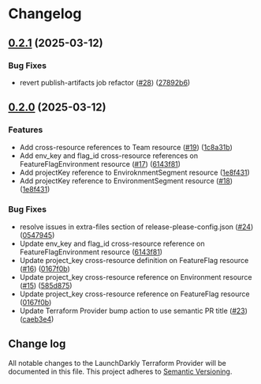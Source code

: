 # Changelog

## [0.2.1](https://github.com/launchdarkly/crossplane-provider-launchdarkly/compare/v0.2.0...v0.2.1) (2025-03-12)


### Bug Fixes

* revert publish-artifacts job refactor ([#28](https://github.com/launchdarkly/crossplane-provider-launchdarkly/issues/28)) ([27892b6](https://github.com/launchdarkly/crossplane-provider-launchdarkly/commit/27892b6e7c01ec7cbf2914819604a6134b11557f))

## [0.2.0](https://github.com/launchdarkly/crossplane-provider-launchdarkly/compare/v0.1.1...v0.2.0) (2025-03-12)


### Features

* Add cross-resource references to Team resource ([#19](https://github.com/launchdarkly/crossplane-provider-launchdarkly/issues/19)) ([1c8a31b](https://github.com/launchdarkly/crossplane-provider-launchdarkly/commit/1c8a31bb9b8b2b20bcc2cfd660de111c3a455e41))
* Add env_key and flag_id cross-resource references on FeatureFlagEnvironment resource ([#17](https://github.com/launchdarkly/crossplane-provider-launchdarkly/issues/17)) ([6143f81](https://github.com/launchdarkly/crossplane-provider-launchdarkly/commit/6143f81748e0064cba93791b6eb2bb9996f0708d))
* Add projectKey reference to EnviroknmentSegment resource ([1e8f431](https://github.com/launchdarkly/crossplane-provider-launchdarkly/commit/1e8f431ce749919c8ee9d6043d21c8ced2e903ac))
* Add projectKey reference to EnvironmentSegment resource ([#18](https://github.com/launchdarkly/crossplane-provider-launchdarkly/issues/18)) ([1e8f431](https://github.com/launchdarkly/crossplane-provider-launchdarkly/commit/1e8f431ce749919c8ee9d6043d21c8ced2e903ac))


### Bug Fixes

* resolve issues in extra-files section of release-please-config.json ([#24](https://github.com/launchdarkly/crossplane-provider-launchdarkly/issues/24)) ([0547945](https://github.com/launchdarkly/crossplane-provider-launchdarkly/commit/05479457a07395e24294a8b890b70e2e0d51e63f))
* Update env_key and flag_id cross-resource reference on FeatureFlagEnvironment resource ([6143f81](https://github.com/launchdarkly/crossplane-provider-launchdarkly/commit/6143f81748e0064cba93791b6eb2bb9996f0708d))
* Update project_key cross-resource definition on FeatureFlag resource ([#16](https://github.com/launchdarkly/crossplane-provider-launchdarkly/issues/16)) ([0167f0b](https://github.com/launchdarkly/crossplane-provider-launchdarkly/commit/0167f0b380866fc81e69ca46966dae4d428a7e35))
* Update project_key cross-resource reference on Environment resource ([#15](https://github.com/launchdarkly/crossplane-provider-launchdarkly/issues/15)) ([585d875](https://github.com/launchdarkly/crossplane-provider-launchdarkly/commit/585d8757ffa587123e2d9b5abd1041f4a2186a35))
* Update project_key cross-resource reference on FeatureFlag resource ([0167f0b](https://github.com/launchdarkly/crossplane-provider-launchdarkly/commit/0167f0b380866fc81e69ca46966dae4d428a7e35))
* Update Terraform Provider bump action to use semantic PR title ([#23](https://github.com/launchdarkly/crossplane-provider-launchdarkly/issues/23)) ([caeb3e4](https://github.com/launchdarkly/crossplane-provider-launchdarkly/commit/caeb3e470254b779ceca595e9c1fa8f74f95cef3))

## Change log

All notable changes to the LaunchDarkly Terraform Provider will be documented in this file. This project adheres to [Semantic Versioning](http://semver.org).

